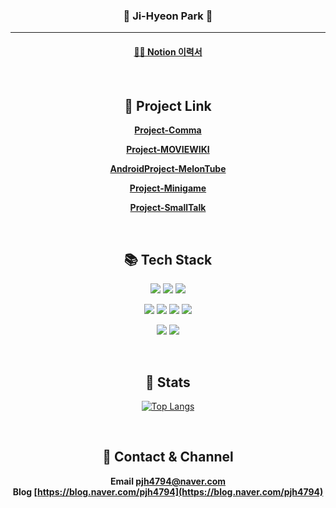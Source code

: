 <div align="center">

### 🐥 Ji-Hyeon Park 🐣

<hr>

#### [👩‍💻 Notion 이력서](https://www.notion.so/Jihyeon-Park-7bd1fdaf593248ff85afeca8b250eddb)

</div>

<br>

<div align = "center">

## 🔗 Project Link

**[Project-Comma](https://github.com/log2348/Project-Comma)**

**[Project-MOVIEWIKI](https://github.com/log2348/Project-MOVIEWIKI)**

**[AndroidProject-MelonTube](https://github.com/log2348/AndroidProject-MelonTube)**

**[Project-Minigame](https://github.com/log2348/Project-Minigame)**

**[Project-SmallTalk](https://github.com/log2348/socket_project)**

</div>
<br>


<div align = "center">

## 📚 Tech Stack

<img src="https://img.shields.io/badge/java-007396?style=for-the-badge&logo=java&logoColor=white"> <img src="https://img.shields.io/badge/springboot-6DB33F?style=for-the-badge&logo=springboot&logoColor=white"> <img src="https://img.shields.io/badge/mysql-4479A1?style=for-the-badge&logo=mysql&logoColor=white">

<img src="https://img.shields.io/badge/javascript-F7DF1E?style=for-the-badge&logo=javascript&logoColor=black"> <img src="https://img.shields.io/badge/css-F43059?style=for-the-badge&logo=css3&logoColor=white"> <img src="https://img.shields.io/badge/html5-E34F26?style=for-the-badge&logo=html5&logoColor=white"> <img src="https://img.shields.io/badge/jquery-0769AD?style=for-the-badge&logo=jquery&logoColor=white">

<img src="https://img.shields.io/badge/Android-3DDC84?style=for-the-badge&logo=Android&logoColor=white"> <img src="https://img.shields.io/badge/flutter-02569B?style=for-the-badge&logo=flutter&logoColor=white">

</div>
<br>

<div align = "center">

## 🎯 Stats
[![Top Langs](https://github-readme-stats.vercel.app/api/top-langs/?username=log2348&layout=compact)](https://github.com/log2348/github-readme-stats)

</div>

<br>

<div align = "center">

## 💌 Contact & Channel
**Email [pjh4794@naver.com](pjh4794@naver.com)** <br>
**Blog [https://blog.naver.com/pjh4794](https://blog.naver.com/pjh4794)**
</div>

<br>
